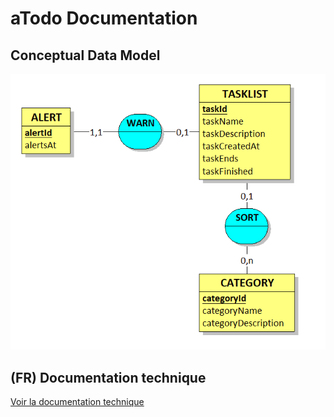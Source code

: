 # aTodo Documentation

## Conceptual Data Model

![CDM image](MCD.png)

## (FR) Documentation technique

[Voir la documentation technique](Documentation%20technique.pdf)
